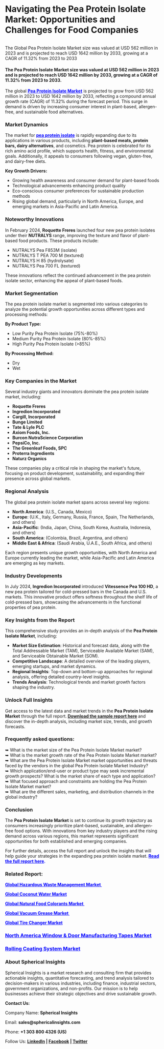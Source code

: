 <div class="wow_read_blog_hdr_img">
<div class="wow_read_blog_hdr_img_innr">
<h1>Navigating the Pea Protein Isolate Market: Opportunities and Challenges for Food Companies</h1>
</div>
<div class="wow_main_float_head_img"><img src="https://www.vevioz.com/upload/photos/2025/01/FJks4EzWLui2aH9Q1kjw_29_28d387910488270b148b6295d1b622ca_image.jpg" alt="" /></div>
</div>
<div class="read-blog-container">
<div class="read-blog-desc">
<p class="mb-0">The Global Pea Protein Isolate Market size was valued at USD 562 million in 2023 and is projected to reach USD 1642 million by 2033, growing at a CAGR of 11.32% from 2023 to 2033</p>
</div>
<div class="read-content">
<h4><strong>The Pea Protein Isolate Market size was valued at USD 562 million in 2023 and is projected to reach USD 1642 million by 2033, growing at a CAGR of 11.32% from 2023 to 2033.</strong></h4>
<p>The global&nbsp;<span style="color: #0000ff;"><a style="color: #0000ff;" href="https://www.sphericalinsights.com/reports/pea-protein-isolate-market" target="_blank" rel="noopener"><strong>Pea Protein Isolate Market</strong></a></span>&nbsp;is projected to grow from USD 562 million in 2023 to USD 1642 million by 2033, reflecting a compound annual growth rate (CAGR) of 11.32% during the forecast period. This surge in demand is driven by increasing consumer interest in plant-based, allergen-free, and sustainable food alternatives.</p>
<h3>Market Dynamics</h3>
<p>The market for<span style="color: #0000ff;">&nbsp;<a style="color: #0000ff;" href="https://www.sphericalinsights.com/de/reports/north-america-window-and-door-manufacturing-tapes-market" target="_blank" rel="noopener"><strong>pea protein isolate</strong></a></span>&nbsp;is rapidly expanding due to its applications in various products, including&nbsp;<strong>plant-based meats, protein bars, dairy alternatives</strong>, and cosmetics. Pea protein is celebrated for its rich amino acid profile, which supports health, fitness, and environmental goals. Additionally, it appeals to consumers following vegan, gluten-free, and dairy-free diets.</p>
<p><strong>Key Growth Drivers:</strong></p>
<ul>
<li>Growing health awareness and consumer demand for plant-based foods</li>
<li>Technological advancements enhancing product quality</li>
<li>Eco-conscious consumer preferences for sustainable production methods</li>
<li>Rising global demand, particularly in North America, Europe, and emerging markets in Asia-Pacific and Latin America.</li>
</ul>
<h3>Noteworthy Innovations</h3>
<p>In February 2024,&nbsp;<strong>Roquette Freres</strong>&nbsp;launched four new pea protein isolates under their&nbsp;<strong>NUTRALYS</strong>&nbsp;range, improving the texture and flavor of plant-based food products. These products include:</p>
<ul>
<li>NUTRALYS Pea F853M (isolate)</li>
<li>NUTRALYS T PEA 700 M (textured)</li>
<li>NUTRALYS H 85 (hydrolysate)</li>
<li>NUTRALYS Pea 700 FL (textured)</li>
</ul>
<p>These innovations reflect the continued advancement in the pea protein isolate sector, enhancing the appeal of plant-based foods.</p>
<h3>Market Segmentation</h3>
<p>The pea protein isolate market is segmented into various categories to analyze the potential growth opportunities across different types and processing methods:</p>
<p><strong>By Product Type:</strong></p>
<ul>
<li>Low Purity Pea Protein Isolate (75%-80%)</li>
<li>Medium Purity Pea Protein Isolate (80%-85%)</li>
<li>High Purity Pea Protein Isolate (&gt;85%)</li>
</ul>
<p><strong>By Processing Method:</strong></p>
<ul>
<li>Dry</li>
<li>Wet</li>
</ul>
<h3>Key Companies in the Market</h3>
<p>Several industry giants and innovators dominate the pea protein isolate market, including:</p>
<ul>
<li><strong>Roquette Freres</strong></li>
<li><strong>Ingredion Incorporated</strong></li>
<li><strong>Cargill, Incorporated</strong></li>
<li><strong>Bunge Limited</strong></li>
<li><strong>Tate &amp; Lyle PLC</strong></li>
<li><strong>Axiom Foods, Inc.</strong></li>
<li><strong>Burcon NutraScience Corporation</strong></li>
<li><strong>PepsiCo, Inc.</strong></li>
<li><strong>The Greenleaf Foods, SPC</strong></li>
<li><strong>Proterra Ingredients</strong></li>
<li><strong>Naturz Organics</strong></li>
</ul>
<p>These companies play a critical role in shaping the market's future, focusing on product development, sustainability, and expanding their presence across global markets.</p>
<h3>Regional Analysis</h3>
<p>The global pea protein isolate market spans across several key regions:</p>
<ul>
<li><strong>North America</strong>: (U.S., Canada, Mexico)</li>
<li><strong>Europe</strong>: (U.K., Italy, Germany, Russia, France, Spain, The Netherlands, and others)</li>
<li><strong>Asia-Pacific</strong>: (India, Japan, China, South Korea, Australia, Indonesia, and others)</li>
<li><strong>South America</strong>: (Colombia, Brazil, Argentina, and others)</li>
<li><strong>Middle East &amp; Africa</strong>: (Saudi Arabia, U.A.E., South Africa, and others)</li>
</ul>
<p>Each region presents unique growth opportunities, with North America and Europe currently leading the market, while Asia-Pacific and Latin America are emerging as key markets.</p>
<h3>Industry Developments</h3>
<p>In July 2024,&nbsp;<strong>Ingredion Incorporated</strong>&nbsp;introduced&nbsp;<strong>Vitessence Pea 100 HD</strong>, a new pea protein tailored for cold-pressed bars in the Canada and U.S. markets. This innovative product offers softness throughout the shelf life of cold-pressed bars, showcasing the advancements in the functional properties of pea protein.</p>
<h3>Key Insights from the Report</h3>
<p>This comprehensive study provides an in-depth analysis of the&nbsp;<strong>Pea Protein Isolate Market</strong>, including:</p>
<ul>
<li><strong>Market Size Estimation</strong>: Historical and forecast data, along with the Total Addressable Market (TAM), Serviceable Available Market (SAM), and Serviceable Obtainable Market (SOM).</li>
<li><strong>Competitive Landscape</strong>: A detailed overview of the leading players, emerging startups, and market dynamics.</li>
<li><strong>Regional Insights</strong>: Top-down and bottom-up approaches for regional analysis, offering detailed country-level insights.</li>
<li><strong>Trends Analysis</strong>: Technological trends and market growth factors shaping the industry.</li>
</ul>
<h3>Unlock Full Insights</h3>
<p>Get access to the latest data and market trends in the&nbsp;<strong>Pea Protein Isolate Market</strong>&nbsp;through the full report.<strong>&nbsp;<a href="https://www.sphericalinsights.com/request-sample/7942" target="_new" rel="noopener">Download the sample report here</a>&nbsp;</strong>and discover the in-depth analysis, including market size, trends, and growth forecasts.</p>
<h3>Frequently asked questions:</h3>
<p>➥ What is the market size of the Pea Protein Isolate Market market?<br />➥ What is the market growth rate of the Pea Protein Isolate Market market?<br />➥ What are the Pea Protein Isolate Market market opportunities and threats faced by the vendors in the global Pea Protein Isolate Market Industry?<br />➥ Which application/end-user or product type may seek incremental growth prospects? What is the market share of each type and application?<br />➥ What focused approach and constraints are holding the Pea Protein Isolate Market market?<br />➥ What are the different sales, marketing, and distribution channels in the global industry?</p>
<h3>Conclusion</h3>
<p>The&nbsp;<strong>Pea Protein Isolate Market</strong>&nbsp;is set to continue its growth trajectory as consumers increasingly prioritize plant-based, sustainable, and allergen-free food options. With innovations from key industry players and the rising demand across various regions, this market represents significant opportunities for both established and emerging companies.</p>
<p>For further details, access the full report and unlock the insights that will help guide your strategies in the expanding pea protein isolate market.<strong>&nbsp;<span style="color: #0000ff;"><a style="color: #0000ff;" href="https://www.sphericalinsights.com/reports/pea-protein-isolate-market" target="_new" rel="noopener">Read the full report here</a>.</span></strong></p>
<h3>Related Report:</h3>
<p><span style="color: #0000ff;"><strong><a style="color: #0000ff;" href="https://www.globenewswire.com/news-release/2024/09/10/2944176/0/en/Global-Hazardous-Waste-Management-Market-Size-To-Worth-USD-29-75-Billion-By-2033-CAGR-of-5-60.html" target="_blank" rel="noopener">Global Hazardous Waste Management Market&nbsp;</a></strong></span></p>
<p><span style="color: #0000ff;"><strong><a style="color: #0000ff;" href="https://www.globenewswire.com/news-release/2024/09/09/2942574/0/en/Global-Coconut-Water-Market-Size-To-Worth-USD-22-45-Billion-By-2033-CAGR-Of-14-26.html" target="_blank" rel="noopener">Global Coconut Water Market</a></strong></span></p>
<p><span style="color: #0000ff;"><strong><a style="color: #0000ff;" href="https://www.globenewswire.com/news-release/2024/09/07/2942389/0/en/Global-Natural-Food-Colorants-Market-Size-To-Worth-USD-4-55-Billion-By-2033-CAGR-of-8-79.html" target="_blank" rel="noopener">Global Natural Food Colorants Market&nbsp;</a></strong></span></p>
<p><span style="color: #0000ff;"><strong><a style="color: #0000ff;" href="https://www.sphericalinsights.jp/reports/vacuum-grease-market" target="_blank" rel="noopener">Global Vacuum Grease Market&nbsp;</a></strong></span></p>
<p><span style="color: #0000ff;"><strong><a style="color: #0000ff;" href="https://www.sphericalinsights.jp/reports/tire-changers-market" target="_blank" rel="noopener">Global Tire Changer Market</a></strong></span></p>
<h3 class="news-post-title"><span style="color: #0000ff;"><a style="color: #0000ff;" href="https://www.sphericalinsights.com/de/reports/north-america-window-and-door-manufacturing-tapes-market" target="_blank" rel="noopener">North America Window &amp; Door Manufacturing Tapes Market</a></span></h3>
<h3 class="news-post-title"><span style="color: #0000ff;"><a style="color: #0000ff;" href="https://www.sphericalinsights.com/fr/reports/roll-to-roll-coating-system-market" target="_blank" rel="noopener">Rolling Coating System Market</a></span></h3>
<h3>About Spherical Insights</h3>
<p>Spherical Insights is a market research and consulting firm that provides actionable insights, quantitative forecasting, and trend analysis tailored to decision-makers in various industries, including finance, industrial sectors, government organizations, and non-profits. Our mission is to help businesses achieve their strategic objectives and drive sustainable growth.</p>
<p><strong>Contact Us:</strong></p>
<p>Company Name:&nbsp;<strong>Spherical Insights</strong></p>
<p>Email:&nbsp;<strong>sales@sphericalinsights.com</strong></p>
<p>Phone:&nbsp;<strong>+1 303 800 4326 (US)</strong></p>
<p>Follow Us:&nbsp;<strong><a href="https://www.linkedin.com/company/spherical-insight/" rel="nofollow"><u>LinkedIn</u></a>&nbsp;|&nbsp;<a href="https://www.facebook.com/sphericalinsights22" rel="nofollow"><u>Facebook</u></a>&nbsp;|&nbsp;<a href="https://twitter.com/SInsights_US" rel="nofollow"><u>Twitter</u></a></strong></p>
</div>
</div>
